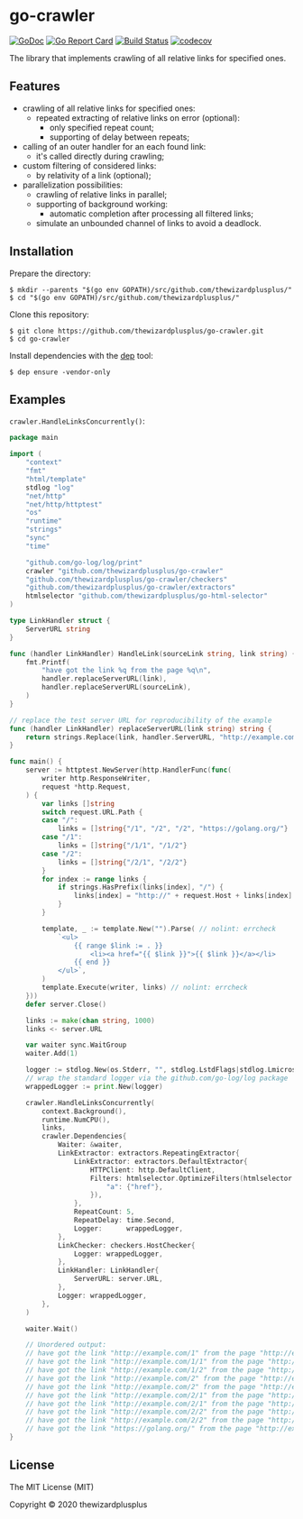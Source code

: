 # go-crawler

[![GoDoc](https://godoc.org/github.com/thewizardplusplus/go-crawler?status.svg)](https://godoc.org/github.com/thewizardplusplus/go-crawler)
[![Go Report Card](https://goreportcard.com/badge/github.com/thewizardplusplus/go-crawler)](https://goreportcard.com/report/github.com/thewizardplusplus/go-crawler)
[![Build Status](https://travis-ci.org/thewizardplusplus/go-crawler.svg?branch=master)](https://travis-ci.org/thewizardplusplus/go-crawler)
[![codecov](https://codecov.io/gh/thewizardplusplus/go-crawler/branch/master/graph/badge.svg)](https://codecov.io/gh/thewizardplusplus/go-crawler)

The library that implements crawling of all relative links for specified ones.

## Features

- crawling of all relative links for specified ones:
  - repeated extracting of relative links on error (optional):
    - only specified repeat count;
    - supporting of delay between repeats;
- calling of an outer handler for an each found link:
  - it's called directly during crawling;
- custom filtering of considered links:
  - by relativity of a link (optional);
- parallelization possibilities:
  - crawling of relative links in parallel;
  - supporting of background working:
    - automatic completion after processing all filtered links;
  - simulate an unbounded channel of links to avoid a deadlock.

## Installation

Prepare the directory:

```
$ mkdir --parents "$(go env GOPATH)/src/github.com/thewizardplusplus/"
$ cd "$(go env GOPATH)/src/github.com/thewizardplusplus/"
```

Clone this repository:

```
$ git clone https://github.com/thewizardplusplus/go-crawler.git
$ cd go-crawler
```

Install dependencies with the [dep](https://golang.github.io/dep/) tool:

```
$ dep ensure -vendor-only
```

## Examples

`crawler.HandleLinksConcurrently()`:

```go
package main

import (
	"context"
	"fmt"
	"html/template"
	stdlog "log"
	"net/http"
	"net/http/httptest"
	"os"
	"runtime"
	"strings"
	"sync"
	"time"

	"github.com/go-log/log/print"
	crawler "github.com/thewizardplusplus/go-crawler"
	"github.com/thewizardplusplus/go-crawler/checkers"
	"github.com/thewizardplusplus/go-crawler/extractors"
	htmlselector "github.com/thewizardplusplus/go-html-selector"
)

type LinkHandler struct {
	ServerURL string
}

func (handler LinkHandler) HandleLink(sourceLink string, link string) {
	fmt.Printf(
		"have got the link %q from the page %q\n",
		handler.replaceServerURL(link),
		handler.replaceServerURL(sourceLink),
	)
}

// replace the test server URL for reproducibility of the example
func (handler LinkHandler) replaceServerURL(link string) string {
	return strings.Replace(link, handler.ServerURL, "http://example.com", -1)
}

func main() {
	server := httptest.NewServer(http.HandlerFunc(func(
		writer http.ResponseWriter,
		request *http.Request,
	) {
		var links []string
		switch request.URL.Path {
		case "/":
			links = []string{"/1", "/2", "/2", "https://golang.org/"}
		case "/1":
			links = []string{"/1/1", "/1/2"}
		case "/2":
			links = []string{"/2/1", "/2/2"}
		}
		for index := range links {
			if strings.HasPrefix(links[index], "/") {
				links[index] = "http://" + request.Host + links[index]
			}
		}

		template, _ := template.New("").Parse( // nolint: errcheck
			`<ul>
				{{ range $link := . }}
					<li><a href="{{ $link }}">{{ $link }}</a></li>
				{{ end }}
			</ul>`,
		)
		template.Execute(writer, links) // nolint: errcheck
	}))
	defer server.Close()

	links := make(chan string, 1000)
	links <- server.URL

	var waiter sync.WaitGroup
	waiter.Add(1)

	logger := stdlog.New(os.Stderr, "", stdlog.LstdFlags|stdlog.Lmicroseconds)
	// wrap the standard logger via the github.com/go-log/log package
	wrappedLogger := print.New(logger)

	crawler.HandleLinksConcurrently(
		context.Background(),
		runtime.NumCPU(),
		links,
		crawler.Dependencies{
			Waiter: &waiter,
			LinkExtractor: extractors.RepeatingExtractor{
				LinkExtractor: extractors.DefaultExtractor{
					HTTPClient: http.DefaultClient,
					Filters: htmlselector.OptimizeFilters(htmlselector.FilterGroup{
						"a": {"href"},
					}),
				},
				RepeatCount: 5,
				RepeatDelay: time.Second,
				Logger:      wrappedLogger,
			},
			LinkChecker: checkers.HostChecker{
				Logger: wrappedLogger,
			},
			LinkHandler: LinkHandler{
				ServerURL: server.URL,
			},
			Logger: wrappedLogger,
		},
	)

	waiter.Wait()

	// Unordered output:
	// have got the link "http://example.com/1" from the page "http://example.com"
	// have got the link "http://example.com/1/1" from the page "http://example.com/1"
	// have got the link "http://example.com/1/2" from the page "http://example.com/1"
	// have got the link "http://example.com/2" from the page "http://example.com"
	// have got the link "http://example.com/2" from the page "http://example.com"
	// have got the link "http://example.com/2/1" from the page "http://example.com/2"
	// have got the link "http://example.com/2/1" from the page "http://example.com/2"
	// have got the link "http://example.com/2/2" from the page "http://example.com/2"
	// have got the link "http://example.com/2/2" from the page "http://example.com/2"
	// have got the link "https://golang.org/" from the page "http://example.com"
}
```

## License

The MIT License (MIT)

Copyright &copy; 2020 thewizardplusplus
